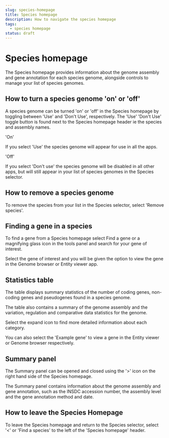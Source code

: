 ```yaml
---
slug: species-homepage
title: Species homepage
description: How to navigate the species homepage
tags:
  - species homepage
status: draft
---
```


# Species homepage

The Species homepage provides information about the genome assembly and gene annotation for each species genome, alongside controls to manage your list of species genomes.  

## How to turn a species genome 'on' or 'off'

A species genome can be turned 'on' or 'off' in the Species homepage by toggling between 'Use' and 'Don't Use', respectively. 
The 'Use' 'Don't Use' toggle button is found next to the Species homepage header ie the species and assembly names.

'On'

If you select 'Use' the species genome will appear for use in all the apps. 

'Off'

If you select 'Don't use' the species genome will be disabled in all other apps, but will still appear in your list of species genomes in the Species selector. 

## How to remove a species genome

To remove the species from your list in the Species selector, select 'Remove species'.

## Finding a gene in a species

To find a gene from a Species homepage select Find a gene or a magnifying glass icon in the tools panel and search for your gene of interest.

Select the gene of interest and you will be given the option to view the gene in the Genome browser or Entity viewer app.

## Statistics table 

The table displays summary statistics of the number of coding genes, non-coding genes and pseudogenes found in a species genome.
 
The table also contains a summary of the genome assembly and the variation, regulation and comparative data statistics for the genome. 

Select the expand icon to find more detailed information about each category.

You can also select the 'Example gene' to view a gene in the Entity viewer or Genome browser respectively.

## Summary panel

The Summary panel can be opened and closed using the '>' icon on the right hand side of the Species homepage. 

The Summary panel contains information about the genome assembly and gene annotation, such as the INSDC accession number, the assembly level and the gene annotation method and date.

## How to leave the Species Homepage

To leave the Species homepage and return to the Species selector, select '<' or 'Find a species' to the left of the 'Species homepage' header.
